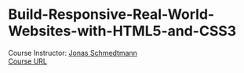 # Build-Responsive-Real-World-Websites-with-HTML5-and-CSS3<br />
Course Instructor: <a href="https://www.udemy.com/user/jonasschmedtmann/">Jonas Schmedtmann
</a><br />
<a href="https://www.udemy.com/course/design-and-develop-a-killer-website-with-html5-and-css3/">Course URL</a>
